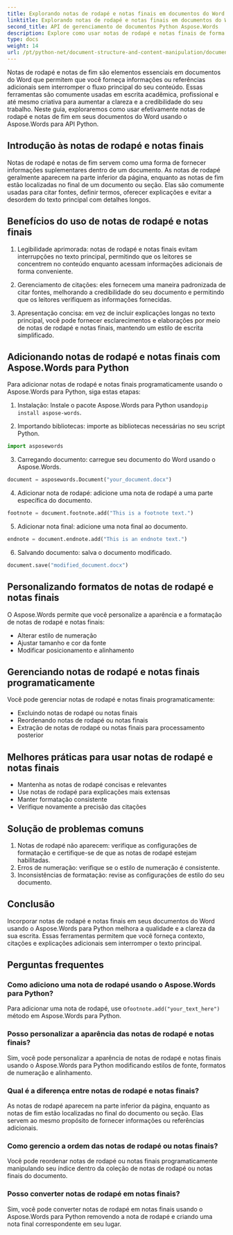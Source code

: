 ```yaml
---
title: Explorando notas de rodapé e notas finais em documentos do Word
linktitle: Explorando notas de rodapé e notas finais em documentos do Word
second_title: API de gerenciamento de documentos Python Aspose.Words
description: Explore como usar notas de rodapé e notas finais de forma eficaz em documentos do Word usando o Aspose.Words para Python. Aprenda a adicionar, personalizar e gerenciar esses elementos programaticamente.
type: docs
weight: 14
url: /pt/python-net/document-structure-and-content-manipulation/document-footnotes-endnotes/
---
```


Notas de rodapé e notas de fim são elementos essenciais em documentos do Word que permitem que você forneça informações ou referências adicionais sem interromper o fluxo principal do seu conteúdo. Essas ferramentas são comumente usadas em escrita acadêmica, profissional e até mesmo criativa para aumentar a clareza e a credibilidade do seu trabalho. Neste guia, exploraremos como usar efetivamente notas de rodapé e notas de fim em seus documentos do Word usando o Aspose.Words para API Python.

## Introdução às notas de rodapé e notas finais

Notas de rodapé e notas de fim servem como uma forma de fornecer informações suplementares dentro de um documento. As notas de rodapé geralmente aparecem na parte inferior da página, enquanto as notas de fim estão localizadas no final de um documento ou seção. Elas são comumente usadas para citar fontes, definir termos, oferecer explicações e evitar a desordem do texto principal com detalhes longos.

## Benefícios do uso de notas de rodapé e notas finais

1. Legibilidade aprimorada: notas de rodapé e notas finais evitam interrupções no texto principal, permitindo que os leitores se concentrem no conteúdo enquanto acessam informações adicionais de forma conveniente.

2. Gerenciamento de citações: eles fornecem uma maneira padronizada de citar fontes, melhorando a credibilidade do seu documento e permitindo que os leitores verifiquem as informações fornecidas.

3. Apresentação concisa: em vez de incluir explicações longas no texto principal, você pode fornecer esclarecimentos e elaborações por meio de notas de rodapé e notas finais, mantendo um estilo de escrita simplificado.

## Adicionando notas de rodapé e notas finais com Aspose.Words para Python

Para adicionar notas de rodapé e notas finais programaticamente usando o Aspose.Words para Python, siga estas etapas:

1.  Instalação: Instale o pacote Aspose.Words para Python usando`pip install aspose-words`.

2. Importando bibliotecas: importe as bibliotecas necessárias no seu script Python.
```python
import asposewords
```

3. Carregando documento: carregue seu documento do Word usando o Aspose.Words.
```python
document = asposewords.Document("your_document.docx")
```

4. Adicionar nota de rodapé: adicione uma nota de rodapé a uma parte específica do documento.
```python
footnote = document.footnote.add("This is a footnote text.")
```

5. Adicionar nota final: adicione uma nota final ao documento.
```python
endnote = document.endnote.add("This is an endnote text.")
```

6. Salvando documento: salva o documento modificado.
```python
document.save("modified_document.docx")
```

## Personalizando formatos de notas de rodapé e notas finais

O Aspose.Words permite que você personalize a aparência e a formatação de notas de rodapé e notas finais:

- Alterar estilo de numeração
- Ajustar tamanho e cor da fonte
- Modificar posicionamento e alinhamento

## Gerenciando notas de rodapé e notas finais programaticamente

Você pode gerenciar notas de rodapé e notas finais programaticamente:

- Excluindo notas de rodapé ou notas finais
- Reordenando notas de rodapé ou notas finais
- Extração de notas de rodapé ou notas finais para processamento posterior

## Melhores práticas para usar notas de rodapé e notas finais

- Mantenha as notas de rodapé concisas e relevantes
- Use notas de rodapé para explicações mais extensas
- Manter formatação consistente
- Verifique novamente a precisão das citações

## Solução de problemas comuns

1. Notas de rodapé não aparecem: verifique as configurações de formatação e certifique-se de que as notas de rodapé estejam habilitadas.
2. Erros de numeração: verifique se o estilo de numeração é consistente.
3. Inconsistências de formatação: revise as configurações de estilo do seu documento.

## Conclusão

Incorporar notas de rodapé e notas finais em seus documentos do Word usando o Aspose.Words para Python melhora a qualidade e a clareza da sua escrita. Essas ferramentas permitem que você forneça contexto, citações e explicações adicionais sem interromper o texto principal.

## Perguntas frequentes

### Como adiciono uma nota de rodapé usando o Aspose.Words para Python?

 Para adicionar uma nota de rodapé, use o`footnote.add("your_text_here")` método em Aspose.Words para Python.

### Posso personalizar a aparência das notas de rodapé e notas finais?

Sim, você pode personalizar a aparência de notas de rodapé e notas finais usando o Aspose.Words para Python modificando estilos de fonte, formatos de numeração e alinhamento.

### Qual é a diferença entre notas de rodapé e notas finais?

As notas de rodapé aparecem na parte inferior da página, enquanto as notas de fim estão localizadas no final do documento ou seção. Elas servem ao mesmo propósito de fornecer informações ou referências adicionais.

### Como gerencio a ordem das notas de rodapé ou notas finais?

Você pode reordenar notas de rodapé ou notas finais programaticamente manipulando seu índice dentro da coleção de notas de rodapé ou notas finais do documento.

### Posso converter notas de rodapé em notas finais?

Sim, você pode converter notas de rodapé em notas finais usando o Aspose.Words para Python removendo a nota de rodapé e criando uma nota final correspondente em seu lugar.